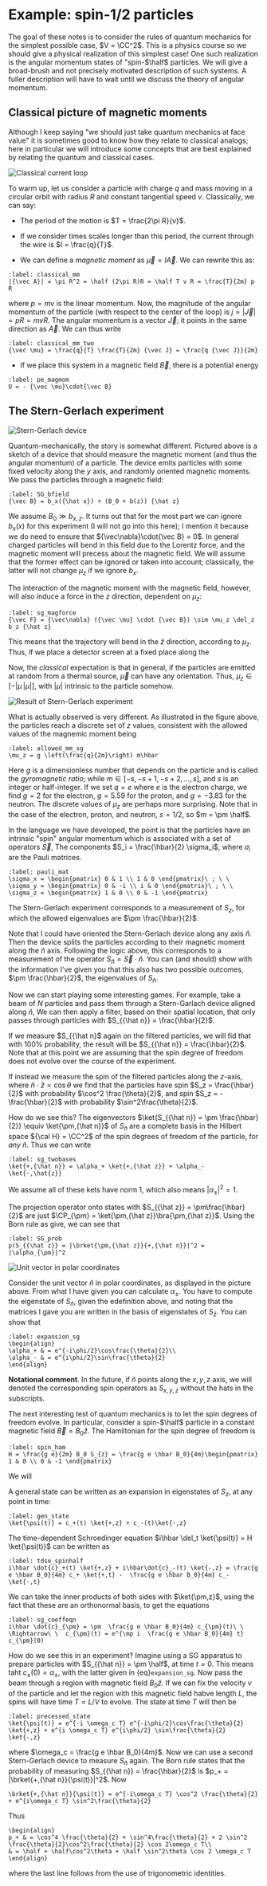 # Example: spin-1/2 particles

The goal of these notes is to consider the rules of quantum mechanics for the simplest possible case, $V = \CC^2$. This is a physics course so we should give a physical realization of this simplest case! One such realization is the angular momentum states of "spin-$\half$ particles. We will give a broad-brush and not precisely motivated description of such systems. A fuller description will have to wait until we discuss the theory of angular momentum.

## Classical picture of magnetic moments

Although I keep saying "we should just take quantum mechanics at face value" it is sometimes good to know how they relate to classical analogs; here in particular we will introduce some concepts that are best explained by relating the quantum and classical cases.

![Classical current loop](current_loop.png)

To warm up, let us consider a particle with charge $q$ and mass $%m$ moving in a circular orbit with radius $R$ and constant tangential speed $v$. Classically, we can say:

- The period of the motion is $T = \frac{2\pi R}{v}$. 

- If we consider times scales longer than this period, the current through the wire is $I = \frac{q}{T}$. 

- We can define a *magnetic moment* as $\vec{\mu} = I {\vec A}$. We can rewrite this as:
```{math}
:label: classical_mm
|{\vec A}| = \pi R^2 = \half (2\pi R)R = \half T v R = \frac{T}{2m} p R
```
where $p = m v$ is the linear momentum. Now, the magnitude of the angular momentum of the particle (with respect to the center of the loop) is $j = |{\vec J}| = p R = m v R$. The angular momentum is a vector ${\vec J}$; it points in the same direction as ${\vec A}$. We can thus write
```{math}
:label: classical_mm_two
{\vec \mu} = \frac{q}{T} \frac{T}{2m} {\vec J} = \frac{q {\vec J}}{2m}
```

- If we place this system in a magnetic field ${\vec B}$, there is a potential energy 
```{math}
:label: pe_magmom
U = - {\vec \mu}\cdot{\vec B}
```

## The Stern-Gerlach experiment

![Stern-Gerlach device](SG_setup.jpeg)

Quantum-mechanically, the story is somewhat different. Pictured above is a sketch of a device that should measure the magnetic moment (and thus the angular momentum) of a particle. The device emits particles with some fixed velocity along the $y$ axis, and randomly oriented magnetic moments. We pass the particles through a magnetic field:
```{nath}
:label: SG_bfield
{\vec B} = b_x({\hat x}) + (B_0 + b(z)) {\hat z}
```
We assume $B_0 \gg b_{x,z}$. It turns out that for the most part we can ignore $b_x(x)$ for this experiment (I will not go into this here); I mention it because we do need to ensure that ${\vec\nabla}\cdot{\vec B} = 0$. In general charged particles will bend in this field due to the Lorentz force, and the magnetic moment will precess about the magnetic field. We will assume that the former effect can be ignored or taken into account; classically, the latter will not change $\mu_z$ if we ignore $b_x$.

The interaction of the magnetic moment with the magnetic field, however, will also induce a force in the $z$ direction, dependent on $\mu_z$:
```{math}
:label: sg_magforce
{\vec F} = {\vec\nabla} ({\vec \mu} \cdot {\vec B}) \sim \mu_z \del_z b_z {\hat z}
```
This means that the trajectory will bend in the ${\hat z}$ direction, according to $\mu_z$. Thus, if we place a detector screen at a fixed place along the 

Now, the *classical* expectation is that in general, if the particles are emitted at random from a thermal source, ${\vec \mu}$ can have any orientation. Thus, $\mu_z \in [-|\mu\,|\mu|]$, with $|\mu|$ intrinsic to the particle somehow.

![Result of Stern-Gerlach experiment](SG_result.jpeg)

What is actually observed is very different. As illustrated in the figure above, the particles reach a discrete set of $z$ values, consistent with the allowed values of the magnemic moment being
```{math}
:label: allowed_mm_sg
\mu_z = g \left(\frac{q}{2m}\right) m\hbar 
```
Here $g$ is a dimensionless number that depends on the particle and is called the *gyromagnetic ratio*; while $m \in [-s, -s + 1, - s + 2,\ldots, s]$, and $s$ is an integer or half-integer. If we set $q = e$ where $e$ is the electron charge, we find $g = 2$ for the electron, $g = 5.59$ for the proton, and $g = - 3.83$ for the neutron. The discrete values of $\mu_z$ are perhaps more surprising. Note that in the case of the electron, proton, and neutron, $s = 1/2$, so $m = \pm \half$.

In the language we have developed, the point is that the particles have an intrinsic "spin" angular momentum which is associated with a set of operators ${\vec S}$, The components $S_i = \frac{\hbar}{2} \sigma_i$, where $\sigma_i$ are the Pauli matrices.
```{math}
:label: pauli_mat
\sigma_x = \begin{pmatrix} 0 & 1 \\ 1 & 0 \end{pmatrix}\ ; \ \ \sigma_y = \begin{pmatrix} 0 & -i \\ i & 0 \end{pmatrix}\ ; \ \ \sigma_z = \begin{pmatrix} 1 & 0 \\ 0 & -1 \end{pmatrix}
```
The Stern-Gerlach experiment corresponds to a measurement of $S_z$, for which the allowed eigenvalues are $\pm \frac{\hbar}{2}$. 

Note that I could have oriented the Stern-Gerlach device along any axis ${\hat n}$. Then the device splits the particles according to their magnetic moment along the ${\hat n}$ axis. Following the logic above, this corresponds to a measurement of the operator $S_{{\hat n}} = {\vec S}\cdot{\hat n}$. You can (and should) show with the information I've given you that this also has two possible outcomes, $\pm \frac{\hbar}{2}$, the eigenvalues of $S_{{\hat n}}$.

Now we can start playing some interesting games. For example, take a beam of $N$ particles and pass them through a Stern-Garlach device aligned along ${\hat n}$, We can then apply a filter, based on their spatial location, that only passes through particles with $S_{{\hat n}} = \frac{\hbar}{2}$. 

If we measure $S_{{\hat n}$ again on the filtered particles, we will fid that with $100\%$ probability, the result will be $S_{{\hat n}} = \frac{\hbar}{2}$. Note that at this point we are assuming that the spin degree of freedom does not evolve over the course of the experiment.

If instead we measure the spin of the filtered particles along the $z$-axis, where ${\hat n}\cdot{\hat z} = \cos\theta$ we find that the particles have spin $S_z = \frac{\hbar}{2}$ with probability $\cos^2 \frac{\theta}{2}$, and spin $S_z = - \frac{\hbar}{2}$ with probability $\sin^2\frac{\theta}{2}$. 

How do we see this? The eigenvectors $\ket{S_{{\hat n}} = \pm \frac{\hbar}{2}} \equiv \ket{\pm,{\hat n}}$ of $S_{{\hat n}}$ are a complete basis in the Hilbert space ${\cal H} = \CC^2$ of the spin degrees of freedom of the particle, for *any* ${\hat n}$. Thus we can write
```{math}
:label: sg_twobases
\ket{+,{\hat n}} = \alpha_+ \ket{+,{\hat z}} + \alpha_- \ket{-,\hat{z}}
```
We assume all of these kets have norm $1$, which also means $|\alpha_{\pm}|^2 = 1$.

The projection operator onto states with $S_{{\hat z}} = \pm\frac{\hbar}{2}$ are just $\CP_{\pm} = \ket{\pm,{\hat z}}\bra{\pm,{\hat z}}$. Using the Born rule as give, we can see that
```{math}
:label: SG_prob
p(S_{{\hat z}} = |\brket{\pm,{\hat z}}{+,{\hat n}}|^2 = |\alpha_{\pm}|^2
```

![Unit vector in polar coordinates](unit_vector.jpeg)

Consider the unit vector ${\hat n}$ in polar coordinates, as displayed in the picture above. From what I have given you can calculate $\alpha_{\pm}$. You have to compute the eigenstate of $S_{{\hat n}}$, given the edefinition above, and noting that the matrices I gave you are written in the basis of eigenstates of $S_{{\hat z}}$. You can show that 
```{math}
:label: expansion_sg
\begin{align}
\alpha_+ & = e^{-i\phi/2}\cos\frac{\theta}{2}\\
\alpha_- & = e^{i\phi/2}\sin\frac{\theta}{2}
\end{align}
```

**Notational comment**. In the future, if ${{\hat n}}$ points along the $x,y,z$ axis, we will denoted the corresponding spin operators as $S_{x,y,z}$ without the hats in the subscripts.

The next interesting test of quantum mechanics is to let the spin degrees of freedom evolve. In particular, consider a spin-$\half$ particle in a constant magnetic field ${\vec B} = B_0 {\hat z}$. The Hamiltonian for the spin degree of freedom is
```{math}
:label: spin_ham
H = \frac{g e}{2m} B_0 S_{z} = \frac{g e \hbar B_0}{4m}\begin{pmatrix} 1 & 0 \\ 0 & -1 \end{pmatrix} 
```
We will

A general state can be written as an expansion in eigenstates of $S_z$, at any point in time:
```{math}
:label: gen_state
\ket{\psi(t)} = c_+(t) \ket{+,z} + c_-(t)\ket{-,z}
```
The time-dependent Schroedinger equation $i\hbar \del_t \ket{\psi(t)} = H \ket{\psi(t)}$ can be written as
```{math}
:label: tdse_spinhalf
i\hbar \dot{c}_+(t) \ket{+,z} + i\hbar\dot{c}_-(t) \ket{-,z} = \frac{g e \hbar B_0}{4m} c_+ \ket{+,t} -  \frac{g e \hbar B_0}{4m} c_- \ket{-,t}
```
We can take the inner products of both sides with $\ket{\pm,z}$, using the fact that these are an orthonormal basis, to get the equations
```{math}
:label: sg_coeffeqn
i\hbar \dot{c}_{\pm} = \pm  \frac{g e \hbar B_0}{4m} c_{\pm}(t)\ \  \Rightarrow\ \  c_{\pm}(t) = e^{\mp i  \frac{g e \hbar B_0}{4m} t} c_{\pm}(0)
```

How do we see this in an experiment? Imagine using a SG apparatus to prepare particles with $S_{{\hat n}} = \pm \half$, at time $t = 0$. This means taht $c_{\pm}(0) = \alpha_{\pm}$, with the latter given in {eq}`expansion_sg`. Now pass the beam through a region with magnetic field $B_0 {\hat z}$. If we can fix the velocity $v$ of the particle and let the region with this magnetic field habve length $L$, the spins will have time $T = L/V$ to evolve. The state at time $T$ will then be
```{math}
:label: precessed_state
\ket{\psi(t)} = e^{-i \omega_c T} e^{-i\phi/2}\cos\frac{\theta}{2} \ket{+,z} + e^{i \omega_c T} e^{i\phi/2} \sin\frac{\theta}{2} \ket{-,z}
```
where $\omega_c =  \frac{g e \hbar B_0}{4m}$. Now we can use a second Stern-Gerlach device to measure $S_{{\hat n}}$ again. The Born rule states that the probability of measuring $S_{{\hat n}} = \frac{\hbar}{2}$ is $p_+ = |\brket{+,{\hat n}}{\psi(t)}|^2$. Now
```{math}
\brket{+,{\hat n}}{\psi(t)} = e^{-i\omega_c T} \cos^2 \frac{\theta}{2} + e^{i\omega_c T} \sin^2\frac{\theta}{2}
```
Thus
```{math}
\begin{align}
p_+ & = \cos^4 \frac{\theta}{2} + \sin^4\frac{\theta}{2} + 2 \sin^2 \frac{\theta}{2}\cos^2\frac{\theta}{2} \cos 2\omega_c T\\
& = \half + \half\cos^2\theta + \half \sin^2\theta \cos 2 \omega_c T
\end{align}
```
where the last line follows from the use of trigonometric identities.

